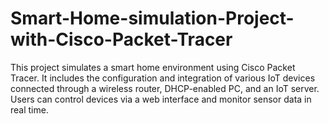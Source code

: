 # Smart-Home-simulation-Project-with-Cisco-Packet-Tracer
This project simulates a smart home environment using Cisco Packet Tracer. It includes the configuration and integration of various IoT devices connected through a wireless router, DHCP-enabled PC, and an IoT server. Users can control devices via a web interface and monitor sensor data in real time.
